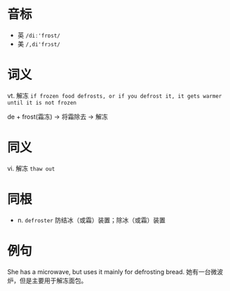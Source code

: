 # 音标

- 英 `/diː'frɒst/`
- 美 `/,di'frɔst/`

# 词义

vt. 解冻
`if frozen food defrosts, or if you defrost it, it gets warmer until it is not frozen`



de + frost(霜冻) → 将霜除去 → 解冻

# 同义

vi. 解冻
`thaw out`

# 同根

- n. `defroster` 防结冰（或霜）装置；除冰（或霜）装置

# 例句

She has a microwave, but uses it mainly for defrosting bread.
她有一台微波炉，但是主要用于解冻面包。


